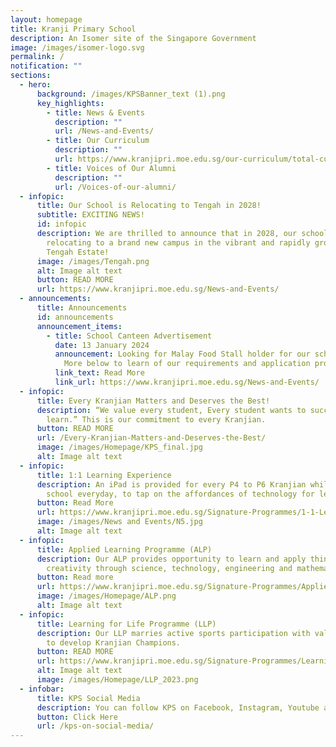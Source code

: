 ```yaml
---
layout: homepage
title: Kranji Primary School
description: An Isomer site of the Singapore Government
image: /images/isomer-logo.svg
permalink: /
notification: ""
sections:
  - hero:
      background: /images/KPSBanner_text (1).png
      key_highlights:
        - title: News & Events
          description: ""
          url: /News-and-Events/
        - title: Our Curriculum
          description: ""
          url: https://www.kranjipri.moe.edu.sg/our-curriculum/total-curriculum-framework/introduction/
        - title: Voices of Our Alumni
          description: ""
          url: /Voices-of-our-alumni/
  - infopic:
      title: Our School is Relocating to Tengah in 2028!
      subtitle: EXCITING NEWS!
      id: infopic
      description: We are thrilled to announce that in 2028, our school will be
        relocating to a brand new campus in the vibrant and rapidly growing
        Tengah Estate!
      image: /images/Tengah.png
      alt: Image alt text
      button: READ MORE
      url: https://www.kranjipri.moe.edu.sg/News-and-Events/
  - announcements:
      title: Announcements
      id: announcements
      announcement_items:
        - title: School Canteen Advertisement
          date: 13 January 2024
          announcement: Looking for Malay Food Stall holder for our school. Click on Read
            More below to learn of our requirements and application procedures.
          link_text: Read More
          link_url: https://www.kranjipri.moe.edu.sg/News-and-Events/
  - infopic:
      title: Every Kranjian Matters and Deserves the Best!
      description: “We value every student, Every student wants to succeed, All can
        learn.” This is our commitment to every Kranjian.
      button: READ MORE
      url: /Every-Kranjian-Matters-and-Deserves-the-Best/
      image: /images/Homepage/KPS_final.jpg
      alt: Image alt text
  - infopic:
      title: 1:1 Learning Experience
      description: An iPad is provided for every P4 to P6 Kranjian while they are in
        school everyday, to tap on the affordances of technology for learning.
      button: Read More
      url: https://www.kranjipri.moe.edu.sg/Signature-Programmes/1-1-Learning-Experience/
      image: /images/News and Events/N5.jpg
      alt: Image alt text
  - infopic:
      title: Applied Learning Programme (ALP)
      description: Our ALP provides opportunity to learn and apply thinking skills and
        creativity through science, technology, engineering and mathematics.
      button: Read more
      url: https://www.kranjipri.moe.edu.sg/Signature-Programmes/Applied-Learning-Programme-ALP/
      image: /images/Homepage/ALP.png
      alt: Image alt text
  - infopic:
      title: Learning for Life Programme (LLP)
      description: Our LLP marries active sports participation with values education
        to develop Kranjian Champions.
      button: READ MORE
      url: https://www.kranjipri.moe.edu.sg/Signature-Programmes/Learning-for-Life-Programme-LLP/
      alt: Image alt text
      image: /images/Homepage/LLP_2023.png
  - infobar:
      title: KPS Social Media
      description: You can follow KPS on Facebook, Instagram, Youtube and TikTok
      button: Click Here
      url: /kps-on-social-media/
---
```

